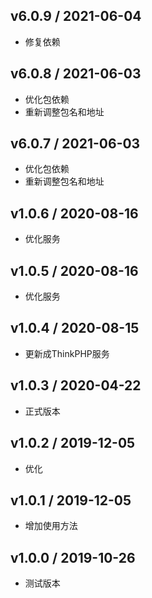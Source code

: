 ## v6.0.9 / 2021-06-04
- 修复依赖

## v6.0.8 / 2021-06-03
- 优化包依赖
- 重新调整包名和地址

## v6.0.7 / 2021-06-03
- 优化包依赖
- 重新调整包名和地址

## v1.0.6 / 2020-08-16
- 优化服务

## v1.0.5 / 2020-08-16
- 优化服务

## v1.0.4 / 2020-08-15
- 更新成ThinkPHP服务

## v1.0.3 / 2020-04-22
- 正式版本

## v1.0.2 / 2019-12-05
- 优化

## v1.0.1 / 2019-12-05
- 增加使用方法

## v1.0.0 / 2019-10-26
- 测试版本
